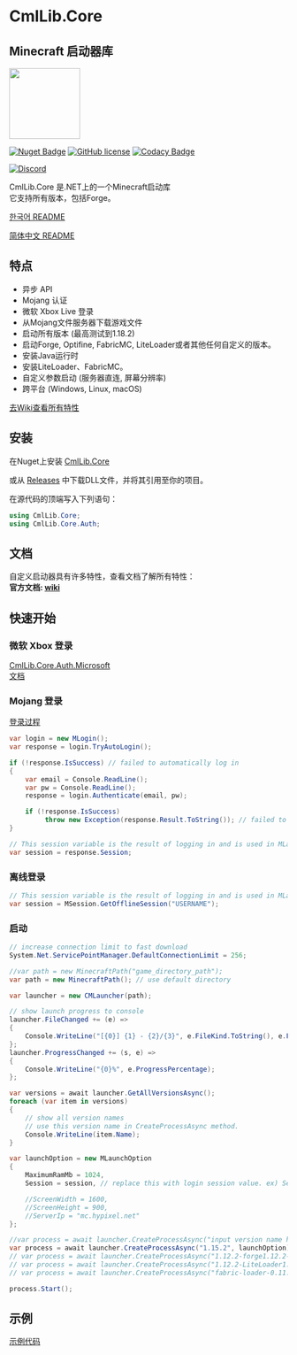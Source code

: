 # CmlLib.Core

## Minecraft 启动器库

<img src='https://raw.githubusercontent.com/CmlLib/CmlLib.Core/master/icon.png' width=128>

[![Nuget Badge](https://img.shields.io/nuget/v/CmlLib.Core)](https://www.nuget.org/packages/CmlLib.Core)
[![GitHub license](https://img.shields.io/github/license/Naereen/StrapDown.js.svg)](https://github.com/CmlLib/CmlLib.Core/blob/master/LICENSE)
[![Codacy Badge](https://app.codacy.com/project/badge/Grade/3f55a130ec3f4bccb55e7def97cfa2ce)](https://www.codacy.com/gh/CmlLib/CmlLib.Core/dashboard?utm_source=github.com\&utm_medium=referral\&utm_content=CmlLib/CmlLib.Core\&utm_campaign=Badge_Grade)

[![Discord](https://img.shields.io/discord/795952027443527690?label=discord\&logo=discord\&style=for-the-badge)](https://discord.gg/cDW2pvwHSc)

CmlLib.Core 是.NET上的一个Minecraft启动库\
它支持所有版本，包括Forge。

[한국어 README](https://github.com/AlphaBs/CmlLib.Core/blob/master/docs/README-kr.md)

[简体中文 README](https://github.com/AlphaBs/CmlLib.Core/blob/master/docs/README-chs.md)

## 特点

* 异步 API
* Mojang 认证
* 微软 Xbox Live 登录
* 从Mojang文件服务器下载游戏文件
* 启动所有版本 (最高测试到1.18.2)
* 启动Forge, Optifine, FabricMC, LiteLoader或者其他任何自定义的版本。
* 安装Java运行时
* 安装LiteLoader、FabricMC。
* 自定义参数启动 (服务器直连, 屏幕分辨率)
* 跨平台 (Windows, Linux, macOS)

[去Wiki查看所有特性](https://github.com/CmlLib/CmlLib.Core/wiki)

## 安装

在Nuget上安装 [CmlLib.Core](https://www.nuget.org/packages/CmlLib.Core)

或从 [Releases](https://github.com/AlphaBs/CmlLib.Core/releases) 中下载DLL文件，并将其引用至你的项目。

在源代码的顶端写入下列语句：

```csharp
using CmlLib.Core;
using CmlLib.Core.Auth;
```

## 文档

自定义启动器具有许多特性，查看文档了解所有特性： \
**官方文档: [wiki](https://github.com/CmlLib/CmlLib.Core/wiki)**

## 快速开始

### 微软 Xbox 登录

[CmlLib.Core.Auth.Microsoft](https://github.com/CmlLib/CmlLib.Core.Auth.Microsoft)\
[文档](https://github.com/CmlLib/CmlLib.Core/wiki/Microsoft-Xbox-Live-Login)

### Mojang 登录

[登录过程](https://github.com/AlphaBs/CmlLib.Core/wiki/Login-and-Sessions)

```csharp
var login = new MLogin();
var response = login.TryAutoLogin();

if (!response.IsSuccess) // failed to automatically log in
{
    var email = Console.ReadLine();
    var pw = Console.ReadLine();
    response = login.Authenticate(email, pw);

    if (!response.IsSuccess)
         throw new Exception(response.Result.ToString()); // failed to log in
}

// This session variable is the result of logging in and is used in MLaunchOption, in the Launch part below.
var session = response.Session;
```

### 离线登录

```csharp
// This session variable is the result of logging in and is used in MLaunchOption, in the Launch part below.
var session = MSession.GetOfflineSession("USERNAME");
```

### 启动

```csharp
// increase connection limit to fast download
System.Net.ServicePointManager.DefaultConnectionLimit = 256;

//var path = new MinecraftPath("game_directory_path");
var path = new MinecraftPath(); // use default directory

var launcher = new CMLauncher(path);

// show launch progress to console
launcher.FileChanged += (e) =>
{
    Console.WriteLine("[{0}] {1} - {2}/{3}", e.FileKind.ToString(), e.FileName, e.ProgressedFileCount, e.TotalFileCount);
};
launcher.ProgressChanged += (s, e) =>
{
    Console.WriteLine("{0}%", e.ProgressPercentage);
};

var versions = await launcher.GetAllVersionsAsync();
foreach (var item in versions)
{
    // show all version names
    // use this version name in CreateProcessAsync method.
    Console.WriteLine(item.Name);
}

var launchOption = new MLaunchOption
{
    MaximumRamMb = 1024,
    Session = session, // replace this with login session value. ex) Session = MSession.GetOfflineSession("hello")

    //ScreenWidth = 1600,
    //ScreenHeight = 900,
    //ServerIp = "mc.hypixel.net"
};

//var process = await launcher.CreateProcessAsync("input version name here", launchOption);
var process = await launcher.CreateProcessAsync("1.15.2", launchOption); // vanilla
// var process = await launcher.CreateProcessAsync("1.12.2-forge1.12.2-14.23.5.2838", launchOption); // forge
// var process = await launcher.CreateProcessAsync("1.12.2-LiteLoader1.12.2"); // liteloader
// var process = await launcher.CreateProcessAsync("fabric-loader-0.11.3-1.16.5") // fabric-loader

process.Start();
```

## 示例

[示例代码](https://github.com/AlphaBs/CmlLib.Core/wiki/Sample-Code)
